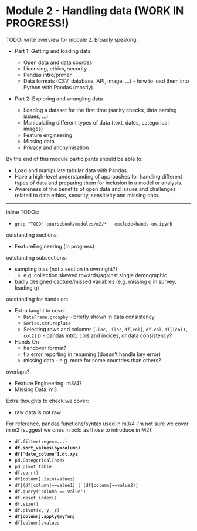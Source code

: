 # Module 2 - Handling data (WORK IN PROGRESS!)

TODO: write overview for module 2. Broadly speaking:

- Part 1: Getting and loading data
   - Open data and data sources
   - Licensing, ethics, security.
   - Pandas intro/primer
   - Data formats (CSV, database, API, image, ...) - how to load them into Python with Pandas (mostly).

- Part 2: Exploring and wrangling data
    - Loading a dataset for  the first time (sanity checks, data parsing issues, ...)
    - Manipulating different types of data (text, dates, categorical, images)
    - Feature engineering
    - Missing data
    - Privacy and anonymisation

By the end of this module participants should be able to:
- Load and manipulate tabular data with Pandas.
- Have a high-level understanding of approaches for handling different types of data and preparing them for inclusion in a model or analysis.
- Awareness of the benefits of open data and issues and challenges related to data ethics, security, sensitivity and missing data.

---


inline TODOs:
- `grep "TODO" coursebook/modules/m2/* --exclude=hands-on.ipynb`

outstanding sections:
- FeatureEngineering (in progress)

outstanding subsections:
- sampling bias (not a section in own right?)
    - e.g. collection skewed towards/against single demographic
- badly designed capture/missed variables (e.g. missing q in survey, leading q)


outstanding for hands on:
- Extra taught to cover
    - `DataFrame.groupby` - briefly shown in data consistency
    - `Series.str.replace`
    - Selecting rows and columns (`.loc`, `.iloc`, `df[col]`, `df.col`, `df[[col1, col2]]`) - pandas intro, cols and indices, or  data consistency?
- Hands On
    - handover format?
    - fix error reporting in renaming (doesn't handle key error)
    - missing data - e.g. more for some countries than others?


overlaps?:
- Feature Engineering: m3/4?
- Missing Data: m3

Extra thoughts to check we cover:
- raw data is not raw

For reference, pandas functions/syntax used in m3/4 I'm not sure we cover in m2 (suggest we ones in bold as those to introduce in M2):
- `df.filter(regex=...)`
- **`df.sort_values(by=column)`**
- **`df["date_column"].dt.xyz`**
- `pd.CategoricalIndex`
- `pd.pivot_table`
- `df.corr()`
- `df[column].isin(values)`
- `df[(df[column]==value1) | (df[column]==value2)]`
- `df.query('column == value')`
- `df.reset_index()`
- `df.size()`
- `df.pivot(x, y, z)`
- **`df[column].apply(myfun)`**
- `df[column].values`


```python

```
